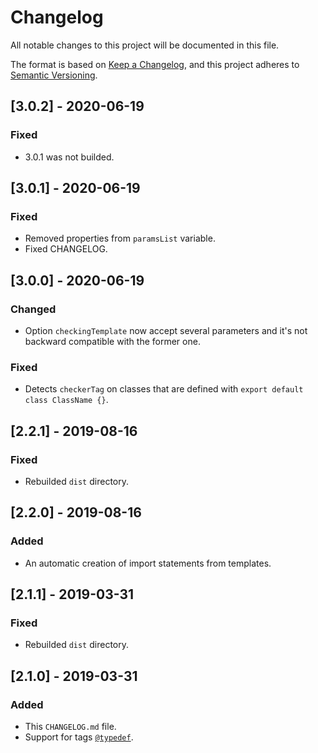 # Changelog
All notable changes to this project will be documented in this file.

The format is based on [Keep a Changelog](https://keepachangelog.com/en/1.0.0/),
and this project adheres to [Semantic Versioning](https://semver.org/spec/v2.0.0.html).

## [3.0.2] - 2020-06-19
### Fixed
- 3.0.1 was not builded.

## [3.0.1] - 2020-06-19
### Fixed
- Removed properties from `paramsList` variable.
- Fixed CHANGELOG.

## [3.0.0] - 2020-06-19
### Changed
- Option `checkingTemplate` now accept several parameters and it's not
  backward compatible with the former one.

### Fixed
- Detects `checkerTag` on classes that are defined with
  `export default class ClassName {}`.

## [2.2.1] - 2019-08-16
### Fixed
- Rebuilded `dist` directory.

## [2.2.0] - 2019-08-16
### Added
- An automatic creation of import statements from templates.

## [2.1.1] - 2019-03-31
### Fixed
- Rebuilded `dist` directory.

## [2.1.0] - 2019-03-31
### Added
- This `CHANGELOG.md` file.
- Support for tags [`@typedef`](http://usejsdoc.org/tags-typedef.html).
